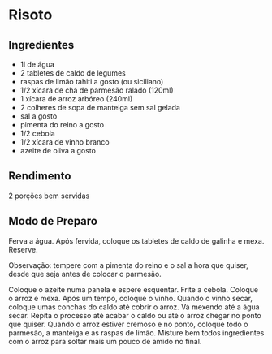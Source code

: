 # Risoto

## Ingredientes

* 1l de água
* 2 tabletes de caldo de legumes
* raspas de limão tahiti a gosto (ou siciliano)
* 1/2 xícara de chá de parmesão ralado (120ml)
* 1 xícara de arroz arbóreo (240ml)
* 2 colheres de sopa de manteiga sem sal gelada
* sal a gosto
* pimenta do reino a gosto
* 1/2 cebola
* 1/2 xícara de vinho branco
* azeite de oliva a gosto

## Rendimento

2 porções bem servidas

## Modo de Preparo

Ferva a água. Após fervida, coloque os tabletes de caldo de galinha e mexa. Reserve.

Observação: tempere com a pimenta do reino e o sal a hora que quiser, desde que seja antes de colocar o parmesão.

Coloque o azeite numa panela e espere esquentar. Frite a cebola. Coloque o arroz e mexa. Após um tempo, coloque o vinho. Quando o vinho secar,
coloque umas conchas do caldo até cobrir o arroz. Vá mexendo até a água secar. Repita o processo até acabar o caldo ou até o arroz chegar no ponto que quiser.
Quando o arroz estiver cremoso e no ponto, coloque todo o parmesão, a manteiga e as raspas de limão. Misture bem todos ingredientes com o arroz para soltar mais um pouco de amido no final. 
